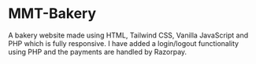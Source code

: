 # MMT-Bakery
A bakery website made using HTML, Tailwind CSS, Vanilla JavaScript and PHP which is fully responsive. I have added a login/logout functionality using PHP and the payments are handled by Razorpay. 
